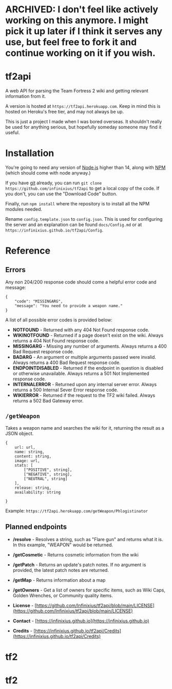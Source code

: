 # ARCHIVED: I don't feel like actively working on this anymore. I might pick it up later if I think it serves any use, but feel free to fork it and continue working on it if you wish.

# tf2api

A web API for parsing the Team Fortress 2 wiki and getting relevant information from it.

A version is hosted at `https://tf2api.herokuapp.com`. Keep in mind this is hosted on Heroku's free tier, and may not always be up.

This is just a project I made when I was bored overseas. It shouldn't really be used for anything serious, but hopefully someday someone may find it useful.

# Installation

You're going to need any version of [Node.js](https://nodejs.org) higher than 14, along with [NPM](https://www.npmjs.com) (which should come with node anyway.)

If you have [git](https://git-scm.com) already, you can run `git clone https://github.com/infinixius/tf2api` to get a local copy of the code. If you don't, you can use the "Download Code" button.

Finally, run `npm install` where the repository is to install all the NPM modules needed.

Rename `config.template.json` to `config.json`. This is used for configuring the server and an explanation can be found `docs/Config.md` or at `https://infinixius.github.io/tf2api/Config`.

# Reference

## Errors

Any non 204/200 response code should come a helpful error code and message:

```
{
	"code": "MISSINGARG",
	"message": "You need to provide a weapon name."
}
```

A list of all possible error codes is provided below:

- **NOTFOUND** - Returned with any 404 Not Found response code.
- **WIKINOTFOUND** - Returned if a page doesn't exist on the wiki. Always returns a 404 Not Found response code.
- **MISSINGARG** - Missing any number of arguments. Always returns a 400 Bad Request response code.
- **BADARG** - An argument or multiple arguments passed were invalid. Always returns a 400 Bad Request response code.
- **ENDPOINTDISABLED** - Returned if the endpoint in question is disabled or otherwise unavailable. Always returns a 501 Not Implemented response code.
- **INTERNALERROR** - Returned upon any internal server error. Always returns a 500 Internal Sever Error response code.
- **WIKIERROR** - Returned if the request to the TF2 wiki failed. Always returns a 502 Bad Gateway error.

## `/getWeapon`

Takes a weapon name and searches the wiki for it, returning the result as a JSON object.

```
{
    url: url,
    name: string,
    content: string,
    image: url,
    stats: [
        ["POSITIVE", string],
        ["NEGATIVE", string],
        ["NEUTRAL", string]
    ],
    release: string,
    availability: string
    
}
```
Example: `https://tf2api.herokuapp.com/getWeapon/Phlogistinator`

## Planned endpoints

- **/resolve** - Resolves a string, such as "Flare gun" and returns what it is. In this example, "WEAPON" would be returned.
- **/getCosmetic** - Returns cosmetic information from the wiki
- **/getPatch** - Returns an update's patch notes. If no argument is provided, the latest patch notes are returned.
- **/getMap** - Returns information about a map
- **/getOwners** - Get a list of owners for specific items, such as Wiki Caps, Golden Wrenches, or Community quality items.

- **License** - [https://github.com/Infinixius/tf2api/blob/main/LICENSE](https://github.com/Infinixius/tf2api/blob/main/LICENSE)
- **Contact** - [https://infinixius.github.io](https://infinixius.github.io)
- **Credits** - [https://infinixius.github.io/tf2api/Credits](https://infinixius.github.io/tf2api/Credits)
# tf2
# tf2

